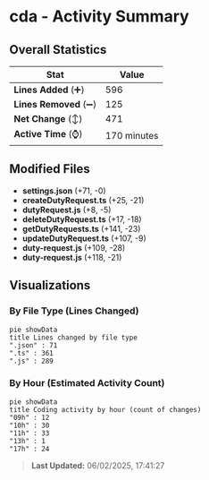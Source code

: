 # cda - Activity Summary 

## Overall Statistics

| Stat                   | Value                                                             |
| ---------------------- | ----------------------------------------------------------------- |
| **Lines Added** (➕)   | 596                                          |
| **Lines Removed** (➖) | 125                                        |
| **Net Change** (↕)    | 471                |
| **Active Time** (⌚)   | 170 minutes |


## Modified Files
- **settings.json** (+71, -0)
- **createDutyRequest.ts** (+25, -21)
- **dutyRequest.js** (+8, -5)
- **deleteDutyRequest.ts** (+17, -18)
- **getDutyRequests.ts** (+141, -23)
- **updateDutyRequest.ts** (+107, -9)
- **duty-request.js** (+109, -28)
- **duty-request.js** (+118, -21)

## Visualizations

### By File Type (Lines Changed)

```mermaid
pie showData
title Lines changed by file type
".json" : 71
".ts" : 361
".js" : 289
```

### By Hour (Estimated Activity Count)

```mermaid
pie showData
title Coding activity by hour (count of changes)
"09h" : 12
"10h" : 30
"11h" : 33
"13h" : 1
"17h" : 24
```


> **Last Updated:** 06/02/2025, 17:41:27
